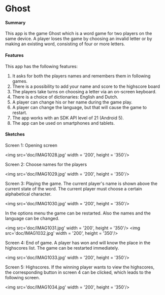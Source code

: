 # Ghost

#### Summary
This app is the game Ghost which is a word game for two players on the same device. A player loses the game by choosing an invalid letter or by making an existing word, consisting of four or more letters.

#### Features
This app has the following features:

1.  It asks for both the players names and remembers them in following games.
2.  There is a possibility to add your name and score to the highscore board
3.  The players take turns on choosing a letter via an on-screen keyboard. 
4.  There is a choice of dictionaries: English and Dutch.
5.  A player can change his or her name during the game play.
6.  A player can change the language, but that will cause the game to restart.
6.  The app works with an SDK API level of 21 (Android 5).
7.  The app can be used on smartphones and tablets.

#### Sketches

Screen 1: Opening screen

<img src='doc/IMAG1028.jpg' width = '200', height = '350'/>

Screen 2: Choose names for the players

<img src='doc/IMAG1029.jpg' width = '200', height = '350'/>

Screen 3: Playing the game. The current player's name is shown above the current state of the word. The current player must choose a certain alphabetical character.

<img src='doc/IMAG1030.jpg' width = '200', height = '350'/>

In the options menu the game can be restarted. Also the names and the language can be changed.

<img src='doc/IMAG1031.jpg' width = '200', height = '350'/> <img src='doc/IMAG1032.jpg' width = '200', height = '350'/>

Screen 4: End of game. A player has won and will know the place in the highscores list. The game can be restarted immediately.

<img src='doc/IMAG1033.jpg' width = '200', height = '350'/>

Screen 5: Highscores. If the winning player wants to view the highscores, the corresponding button in screen 4 can be clicked, which leads to the following screen.

<img src='doc/IMAG1034.jpg' width = '200', height = '350'/>
